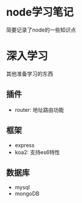 # node学习笔记
简要记录了node的一些知识点

# 深入学习
其他准备学习的东西
## 插件
- router: 地址路由功能

## 框架
- express
- koa2: 支持es6特性

## 数据库
- mysql
- mongoDB
